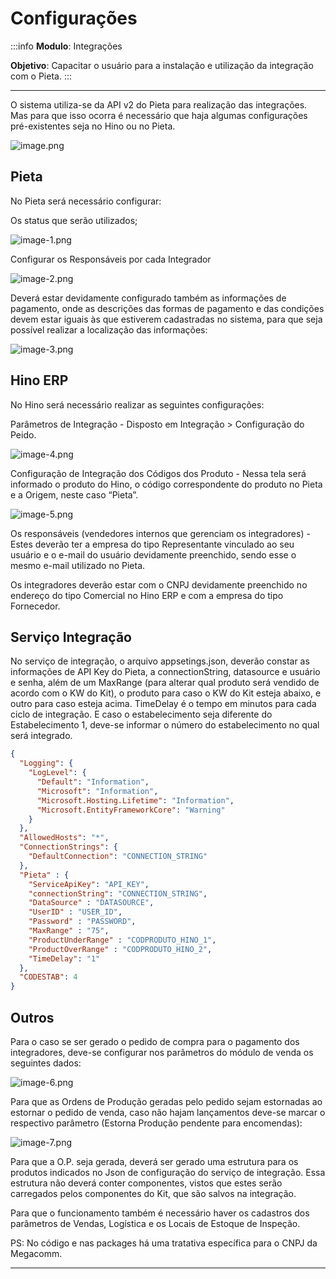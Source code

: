 # Configurações

:::info
**Modulo**: Integrações

**Objetivo**: Capacitar o usuário para a instalação e utilização da integração com o Pieta.
:::

---

O sistema utiliza-se da API v2 do Pieta para realização das integrações. Mas para que isso ocorra é necessário que haja algumas configurações pré-existentes seja no Hino ou no Pieta. 

![image.png](./imgs/config-img/image.png)

## Pieta

No Pieta será necessário configurar:

Os status que serão utilizados;

![image-1.png](./imgs/config-img/image-1.png)

Configurar os Responsáveis por cada Integrador

![image-2.png](./imgs/config-img/image-2.png)

Deverá estar devidamente configurado também as informações de pagamento, onde as descrições das formas de pagamento e das condições devem estar iguais às que estiverem cadastradas no sistema, para que seja possível realizar a localização das informações: 

![image-3.png](./imgs/config-img/image-3.png)

## Hino ERP

No Hino será necessário realizar as seguintes configurações:

Parâmetros de Integração - Disposto em Integração > Configuração do Peido. 

![image-4.png](./imgs/config-img/image-4.png)

Configuração de Integração dos Códigos dos Produto - Nessa tela será informado o produto do Hino, o código correspondente do produto no Pieta e a Origem, neste caso “Pieta”.

![image-5.png](./imgs/config-img/image-5.png)

Os responsáveis (vendedores internos que gerenciam os integradores) - Estes deverão ter a empresa do tipo Representante vinculado ao seu usuário e o e-mail do usuário devidamente preenchido, sendo esse o mesmo e-mail utilizado no Pieta.

Os integradores deverão estar com o CNPJ devidamente preenchido no endereço do tipo Comercial no Hino ERP e com a empresa do tipo Fornecedor.

## Serviço Integração

No serviço de integração, o arquivo appsetings.json, deverão constar as informações de API Key do Pieta, a connectionString, datasource e usuário e senha, além de um MaxRange (para alterar qual produto será vendido de acordo com o KW do Kit), o produto para caso o KW do Kit esteja abaixo, e outro para caso esteja acima. TimeDelay é o tempo em minutos para cada ciclo de integração. E caso o estabelecimento seja diferente do Estabelecimento 1, deve-se informar o número do estabelecimento no qual será integrado.

```json
{
  "Logging": {
    "LogLevel": {
      "Default": "Information",
      "Microsoft": "Information",
      "Microsoft.Hosting.Lifetime": "Information",
      "Microsoft.EntityFrameworkCore": "Warning"
    }
  },
  "AllowedHosts": "*",
  "ConnectionStrings": {
    "DefaultConnection": "CONNECTION_STRING"
  },
  "Pieta" : {
    "ServiceApiKey": "API_KEY",
    "connectionString": "CONNECTION_STRING",
    "DataSource" : "DATASOURCE",
    "UserID" : "USER_ID",
    "Password" : "PASSWORD",
    "MaxRange" : "75",
    "ProductUnderRange" : "CODPRODUTO_HINO_1", 
    "ProductOverRange" : "CODPRODUTO_HINO_2",
    "TimeDelay": "1"
  },
  "CODESTAB": 4 
}
```

## Outros

Para o caso se ser gerado o pedido de compra para o pagamento dos integradores, deve-se configurar nos parâmetros do módulo de venda os seguintes dados:

![image-6.png](./imgs/config-img/image-6.png)

Para que as Ordens de Produção geradas pelo pedido sejam estornadas ao estornar o pedido de venda, caso não hajam lançamentos deve-se marcar o respectivo parâmetro (Estorna Produção pendente para encomendas):

![image-7.png](./imgs/config-img/image-7.png)

Para que a O.P. seja gerada, deverá ser gerado uma estrutura para os produtos indicados no Json de configuração do serviço de integração. Essa estrutura não deverá conter componentes, vistos que estes serão carregados pelos componentes do Kit, que são salvos na integração.

Para que o funcionamento também é necessário haver os cadastros dos parâmetros de Vendas, Logística e os Locais de Estoque de Inspeção. 

PS: No código e nas packages há uma tratativa específica para o CNPJ da Megacomm.

---